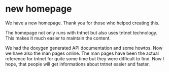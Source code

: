 new homepage
============

We have a new homepage. Thank you for those who helped creating this.

The homepage not only runs with tntnet but also uses tntnet technology. This
makes it much easier to maintain the content.

We had the doxygen generated API documentation and some howtos. Now we have also
the man pages online. The man pages have been the actual reference for tntnet
for quite some time but they were difficult to find. Now I hope, that people
will get informations about tntnet easier and faster.
